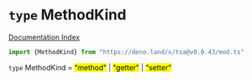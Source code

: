 # `type` MethodKind

[Documentation Index](../README.md)

```ts
import {MethodKind} from "https://deno.land/x/tsa@v0.0.43/mod.ts"
```

`type` MethodKind = <mark>"method"</mark> | <mark>"getter"</mark> | <mark>"setter"</mark>